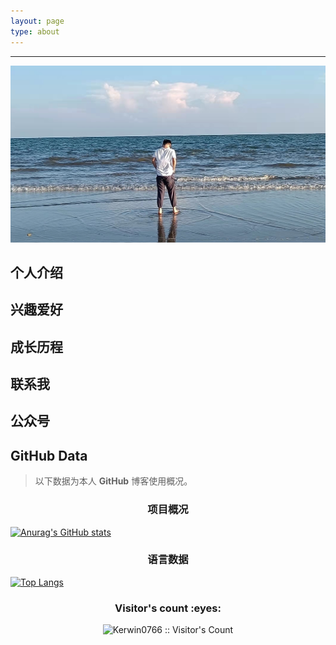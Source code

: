 ```yaml
---
layout: page
type: about
---
```

***
![touxiang](/images/65D97825-8D36-4CB7-B668-2A86112D771D.jpeg)
## 个人介绍

## 兴趣爱好

## 成长历程

## 联系我

## 公众号

## GitHub Data
> 以下数据为本人 **GitHub** 博客使用概况。

<h3 align="center">项目概况</h3>  


  [![Anurag's GitHub stats](https://github-readme-stats.vercel.app/api?username=Kerwin0766&show_icons=true&theme=radical)](https://github.com/Kerwin0766/github-readme-stats)


<h3 align="center">语言数据</h3>  


  [![Top Langs](https://github-readme-stats.vercel.app/api/top-langs/?username=Kerwin0766&theme=tokyonight&layout=compact)](https://github.com/Kerwin0766/github-readme-stats)


<h3 align="center">Visitor's count :eyes:</h3>

<p align="center"><img src="https://profile-counter.glitch.me/{Kerwin0766}/count.svg" alt="Kerwin0766 :: Visitor's Count" /></p>
